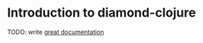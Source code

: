 # Introduction to diamond-clojure

TODO: write [great documentation](http://jacobian.org/writing/what-to-write/)
